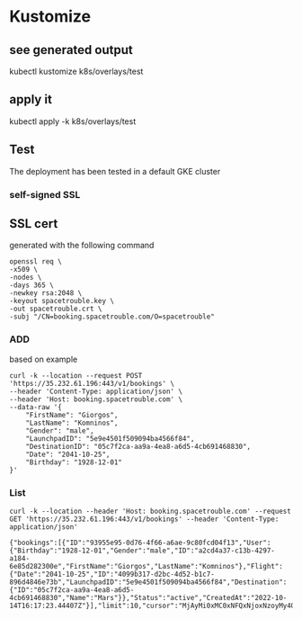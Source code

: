 # Kustomize

## see generated output
kubectl kustomize k8s/overlays/test

## apply it
kubectl apply -k k8s/overlays/test

## Test
The deployment has been tested in a default GKE cluster

### self-signed SSL
## SSL cert
generated with the following command

```
openssl req \
-x509 \
-nodes \
-days 365 \
-newkey rsa:2048 \
-keyout spacetrouble.key \
-out spacetrouble.crt \
-subj "/CN=booking.spacetrouble.com/O=spacetrouble"
```

### ADD

based on example
```
curl -k --location --request POST 'https://35.232.61.196:443/v1/bookings' \
--header 'Content-Type: application/json' \
--header 'Host: booking.spacetrouble.com' \
--data-raw '{
    "FirstName": "Giorgos",
    "LastName": "Komninos",
    "Gender": "male",
    "LaunchpadID": "5e9e4501f509094ba4566f84",
    "DestinationID": "05c7f2ca-aa9a-4ea8-a6d5-4cb691468830",
    "Date": "2041-10-25",
    "Birthday": "1928-12-01"
}'
```

### List
`curl -k --location --header 'Host: booking.spacetrouble.com' --request GET 'https://35.232.61.196:443/v1/bookings' --header 'Content-Type: application/json'`

```
{"bookings":[{"ID":"93955e95-0d76-4f66-a6ae-9c80fcd04f13","User":{"Birthday":"1928-12-01","Gender":"male","ID":"a2cd4a37-c13b-4297-a184-6e85d282300e","FirstName":"Giorgos","LastName":"Komninos"},"Flight":{"Date":"2041-10-25","ID":"4099b317-d2bc-4d52-b1c7-896d4846e73b","LaunchpadID":"5e9e4501f509094ba4566f84","Destination":{"ID":"05c7f2ca-aa9a-4ea8-a6d5-4cb691468830","Name":"Mars"}},"Status":"active","CreatedAt":"2022-10-14T16:17:23.44407Z"}],"limit":10,"cursor":"MjAyMi0xMC0xNFQxNjoxNzoyMy40NDQwN1osOTM5NTVlOTUtMGQ3Ni00ZjY2LWE2YWUtOWM4MGZjZDA0ZjEz"
```
